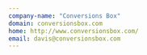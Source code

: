 ```yaml
---
company-name: "Conversions Box"
domain: conversionsbox.com
home: http://www.conversionsbox.com/
email: davis@conversionsbox.com
---
```




